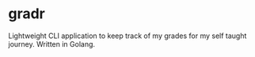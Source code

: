 # gradr
Lightweight CLI application to keep track of my grades for my self taught journey. Written in Golang.
